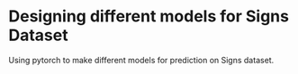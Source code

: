 # Designing different models for Signs Dataset
Using pytorch to make different models for prediction on Signs dataset.


